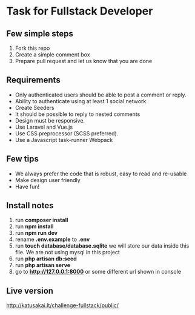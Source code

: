 # Task for Fullstack Developer

## Few simple steps

1. Fork this repo
2. Create a simple comment box
3. Prepare pull request and let us know that you are done

## Requirements
- Only authenticated users should be able to post a comment or reply.
- Ability to authenticate using at least 1 social network
- Create Seeders
- It should be possible to reply to nested comments
- Design must be responsive.
- Use Laravel and Vue.js
- Use CSS preprocessor (SCSS preferred).
- Use a Javascript task-runner Webpack

## Few tips
- We always prefer the code that is robust, easy to read and re-usable
- Make design user friendly
- Have fun!

## Install notes
1. run **composer install**
2. run **npm install**
3. run **npm run dev**
4. rename **.env.example** to **.env**
5. run **touch database/database.sqlite** we will store our data inside this file. We are not using mysql in this project
6. run **php artisan db:seed**
7. run **php artisan serve**
8. go to **http://127.0.0.1:8000** or some different url shown in console

## Live version

http://katusakai.lt/challenge-fullstack/public/